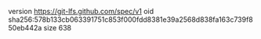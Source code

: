 version https://git-lfs.github.com/spec/v1
oid sha256:578b133cb063391751c853f000fdd8381e39a2568d838fa163c739f850eb442a
size 638
